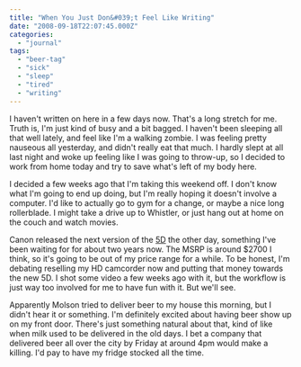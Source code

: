 ```yaml
---
title: "When You Just Don&#039;t Feel Like Writing"
date: "2008-09-18T22:07:45.000Z"
categories: 
  - "journal"
tags: 
  - "beer-tag"
  - "sick"
  - "sleep"
  - "tired"
  - "writing"
---
```


I haven't written on here in a few days now. That's a long stretch for me. Truth is, I'm just kind of busy and a bit bagged. I haven't been sleeping all that well lately, and feel like I'm a walking zombie. I was feeling pretty nauseous all yesterday, and didn't really eat that much. I hardly slept at all last night and woke up feeling like I was going to throw-up, so I decided to work from home today and try to save what's left of my body here.

I decided a few weeks ago that I'm taking this weekend off. I don't know what I'm going to end up doing, but I'm really hoping it doesn't involve a computer. I'd like to actually go to gym for a change, or maybe a nice long rollerblade. I might take a drive up to Whistler, or just hang out at home on the couch and watch movies.

Canon released the next version of the [5D](http://www.washingtonpost.com/wp-dyn/content/article/2008/09/17/AR2008091700456.html) the other day, something I've been waiting for for about two years now. The MSRP is around $2700 I think, so it's going to be out of my price range for a while. To be honest, I'm debating reselling my HD camcorder now and putting that money towards the new 5D. I shot some video a few weeks ago with it, but the workflow is just way too involved for me to have fun with it. But we'll see.

Apparently Molson tried to deliver beer to my house this morning, but I didn't hear it or something. I'm definitely excited about having beer show up on my front door. There's just something natural about that, kind of like when milk used to be delivered in the old days. I bet a company that delivered beer all over the city by Friday at around 4pm would make a killing. I'd pay to have my fridge stocked all the time.
